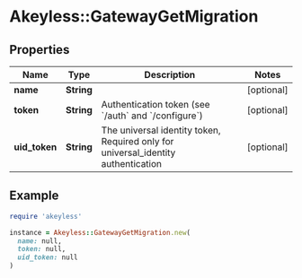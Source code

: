 # Akeyless::GatewayGetMigration

## Properties

| Name | Type | Description | Notes |
| ---- | ---- | ----------- | ----- |
| **name** | **String** |  | [optional] |
| **token** | **String** | Authentication token (see &#x60;/auth&#x60; and &#x60;/configure&#x60;) | [optional] |
| **uid_token** | **String** | The universal identity token, Required only for universal_identity authentication | [optional] |

## Example

```ruby
require 'akeyless'

instance = Akeyless::GatewayGetMigration.new(
  name: null,
  token: null,
  uid_token: null
)
```

